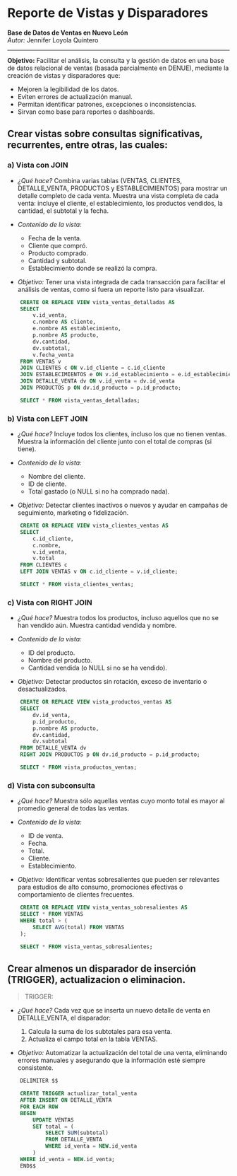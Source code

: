 # Reporte de Vistas y Disparadores 
**Base de Datos de Ventas en Nuevo León**   
_Autor:_ Jennifer Loyola Quintero

---

**Objetivo:** Facilitar el análisis, la consulta y la gestión de datos en una base de datos relacional de ventas (basada parcialmente en DENUE), mediante la creación de vistas y disparadores que:
- Mejoren la legibilidad de los datos.
- Eviten errores de actualización manual.
- Permitan identificar patrones, excepciones o inconsistencias.
- Sirvan como base para reportes o dashboards.

## Crear vistas sobre consultas significativas, recurrentes, entre otras, las cuales:
### a) Vista con JOIN 
- _¿Qué hace?_
Combina varias tablas (VENTAS, CLIENTES, DETALLE_VENTA, PRODUCTOS y ESTABLECIMIENTOS) para mostrar un detalle completo de cada venta.
Muestra una vista completa de cada venta: incluye el cliente, el establecimiento, los productos vendidos, la cantidad, el subtotal y la fecha.

- _Contenido de la vista:_
    - Fecha de la venta.
    - Cliente que compró.
    - Producto comprado.
    - Cantidad y subtotal.
    - Establecimiento donde se realizó la compra.

- _Objetivo:_
Tener una vista integrada de cada transacción para facilitar el análisis de ventas, como si fuera un reporte listo para visualizar.

``` sql
    CREATE OR REPLACE VIEW vista_ventas_detalladas AS
    SELECT 
        v.id_venta,
        c.nombre AS cliente,
        e.nombre AS establecimiento,
        p.nombre AS producto,
        dv.cantidad,
        dv.subtotal,
        v.fecha_venta
    FROM VENTAS v
    JOIN CLIENTES c ON v.id_cliente = c.id_cliente
    JOIN ESTABLECIMIENTOS e ON v.id_establecimiento = e.id_establecimiento
    JOIN DETALLE_VENTA dv ON v.id_venta = dv.id_venta
    JOIN PRODUCTOS p ON dv.id_producto = p.id_producto;

    SELECT * FROM vista_ventas_detalladas;
```

### b) Vista con LEFT JOIN
- _¿Qué hace?_
Incluye todos los clientes, incluso los que no tienen ventas. Muestra la información del cliente junto con el total de compras (si tiene).

- _Contenido de la vista:_
    - Nombre del cliente.
    - ID de cliente.
    - Total gastado (o NULL si no ha comprado nada).

- _Objetivo:_
Detectar clientes inactivos o nuevos y ayudar en campañas de seguimiento, marketing o fidelización.

```sql 
    CREATE OR REPLACE VIEW vista_clientes_ventas AS
    SELECT 
        c.id_cliente,
        c.nombre,
        v.id_venta,
        v.total
    FROM CLIENTES c
    LEFT JOIN VENTAS v ON c.id_cliente = v.id_cliente;

    SELECT * FROM vista_clientes_ventas;
```

### c) Vista con RIGHT JOIN
- _¿Qué hace?_
Muestra todos los productos, incluso aquellos que no se han vendido aún. Muestra cantidad vendida y nombre.

- _Contenido de la vista:_
    - ID del producto.
    - Nombre del producto.
    - Cantidad vendida (o NULL si no se ha vendido).

- _Objetivo:_
Detectar productos sin rotación, exceso de inventario o desactualizados.

```sql
    CREATE OR REPLACE VIEW vista_productos_ventas AS
    SELECT 
        dv.id_venta,
        p.id_producto,
        p.nombre AS producto,
        dv.cantidad,
        dv.subtotal
    FROM DETALLE_VENTA dv
    RIGHT JOIN PRODUCTOS p ON dv.id_producto = p.id_producto;

    SELECT * FROM vista_productos_ventas;
```

### d) Vista con subconsulta
- _¿Qué hace?_
Muestra sólo aquellas ventas cuyo monto total es mayor al promedio general de todas las ventas.

- _Contenido de la vista:_
    - ID de venta.
    - Fecha.
    - Total.
    - Cliente.
    - Establecimiento.

- _Objetivo:_
Identificar ventas sobresalientes que pueden ser relevantes para estudios de alto consumo, promociones efectivas o comportamiento de clientes frecuentes.

```sql
    CREATE OR REPLACE VIEW vista_ventas_sobresalientes AS
    SELECT * FROM VENTAS
    WHERE total > (
        SELECT AVG(total) FROM VENTAS
    );

    SELECT * FROM vista_ventas_sobresalientes;
```

## Crear almenos un disparador de inserción (TRIGGER), actualizacion o eliminacion.
> TRIGGER:
- _¿Qué hace?_
Cada vez que se inserta un nuevo detalle de venta en DETALLE_VENTA, el disparador:
    1. Calcula la suma de los subtotales para esa venta.
    2. Actualiza el campo total en la tabla VENTAS.

- _Objetivo:_
Automatizar la actualización del total de una venta, eliminando errores manuales y asegurando que la información esté siempre consistente.

```sql
    DELIMITER $$

    CREATE TRIGGER actualizar_total_venta
    AFTER INSERT ON DETALLE_VENTA
    FOR EACH ROW
    BEGIN
        UPDATE VENTAS
        SET total = (
            SELECT SUM(subtotal)
            FROM DETALLE_VENTA
            WHERE id_venta = NEW.id_venta
        )
    WHERE id_venta = NEW.id_venta;
    END$$
```